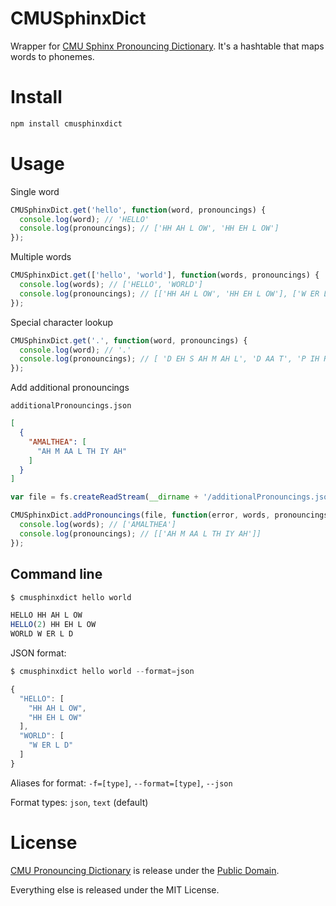 # CMUSphinxDict

Wrapper for [CMU Sphinx Pronouncing Dictionary](http://svn.code.sf.net/p/cmusphinx/code/trunk/cmudict/sphinxdict/). It's a hashtable that maps words to phonemes.

# Install

```bash
npm install cmusphinxdict
```

# Usage

Single word

```javascript
CMUSphinxDict.get('hello', function(word, pronouncings) {
  console.log(word); // 'HELLO'
  console.log(pronouncings); // ['HH AH L OW', 'HH EH L OW']
});
```

Multiple words

```javascript
CMUSphinxDict.get(['hello', 'world'], function(words, pronouncings) {
  console.log(words); // ['HELLO', 'WORLD']
  console.log(pronouncings); // [['HH AH L OW', 'HH EH L OW'], ['W ER L D']]
});
```

Special character lookup

```javascript
CMUSphinxDict.get('.', function(word, pronouncings) {
  console.log(word); // '.'
  console.log(pronouncings); // [ 'D EH S AH M AH L', 'D AA T', 'P IH R IY AH D', 'P OY N T' ]
});
```

Add additional pronouncings

`additionalPronouncings.json`

```json
[
  {
    "AMALTHEA": [
      "AH M AA L TH IY AH"
    ]
  }
]
```

```javascript
var file = fs.createReadStream(__dirname + '/additionalPronouncings.json');

CMUSphinxDict.addPronouncings(file, function(error, words, pronouncings) {
  console.log(words); // ['AMALTHEA']
  console.log(pronouncings); // [['AH M AA L TH IY AH']]
});
```

## Command line

```javascript
$ cmusphinxdict hello world

HELLO HH AH L OW
HELLO(2) HH EH L OW
WORLD W ER L D
```

JSON format:

```javascript
$ cmusphinxdict hello world --format=json

{
  "HELLO": [
    "HH AH L OW",
    "HH EH L OW"
  ],
  "WORLD": [
    "W ER L D"
  ]
}
```

Aliases for format: `-f=[type]`, `--format=[type]`, `--json`

Format types: `json`, `text` (default)

# License

[CMU Pronouncing Dictionary](http://www.speech.cs.cmu.edu/cgi-bin/cmudict) is release under the [Public Domain](http://en.wikipedia.org/wiki/CMU_Pronouncing_Dictionary).

Everything else is released under the MIT License.
